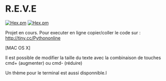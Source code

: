 # R.E.V.E
[![Hex.pm](https://img.shields.io/badge/%3C%2F%3E%20Language-Python-blue.svg)]()
[![Hex.pm](https://img.shields.io/badge/Progression%20du%20projet-60%25-yellow.svg)]()

Projet en cours. 
Pour executer en ligne copier/coller le code sur :
http://tiny.cc/Pythononline 

[MAC OS X]

Il est possible de modifier la taille du texte avec la combinaison de touches cmd+ (augmenter) ou cmd- (réduire)

Un thème pour le terminal est aussi disponnible.l
